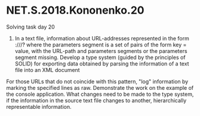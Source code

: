 # NET.S.2018.Kononenko.20
Solving task day 20

1. In a text file, information about URL-addresses represented in the form
<sheme>://<host>/<URL-path>?<parameteres>
where the parameters segment is a set of pairs of the form key = value, with the URL-path and parameters segments or the parameters segment missing. Develop a type system (guided by the principles of SOLID) for exporting data obtained by parsing the information of a text file into an XML document
  
For those URLs that do not coincide with this pattern, "log" information by marking the specified lines as raw. Demonstrate the work on the example of the console application.
What changes need to be made to the type system, if the information in the source text file changes to another, hierarchically representable information.
